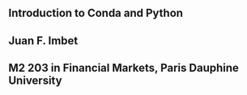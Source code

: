 ## Introduction to Conda and Python

## Juan F. Imbet

## M2 203 in Financial Markets, Paris Dauphine University